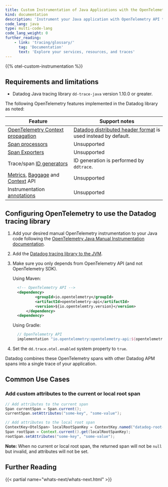 ```yaml
---
title: Custom Instrumentation of Java Applications with the OpenTelemetry API
kind: documentation
description: 'Instrument your Java application with OpenTelemetry API to send traces to Datadog.'
code_lang: java
type: multi-code-lang
code_lang_weight: 0
further_reading:
    - link: 'tracing/glossary/'
      tag: 'Documentation'
      text: 'Explore your services, resources, and traces'
---
```


{{% otel-custom-instrumentation %}}

## Requirements and limitations

- Datadog Java tracing library `dd-trace-java` version 1.10.0 or greater.

The following OpenTelemetry features implemented in the Datadog library as noted:

| Feature                                           | Support notes                                                      |
|---------------------------------------------------|--------------------------------------------------------------------|
| [OpenTelemetry Context propagation][1]            | [Datadog distributed header format][9] is used instead by default. | 
| [Span processors][2]                              | Unsupported                                                        | 
| [Span Exporters][3]                               | Unsupported                                                        |
| Trace/span [ID generators][4]                     | ID generation is performed by `ddtrace`.                           |
| [Metrics][7], [Baggage][12] and [Context][10] API | Unsupported                                                        |
| Instrumentation [annotations][6]                  | Unsupported                                                        |

## Configuring OpenTelemetry to use the Datadog tracing library

1. Add your desired manual OpenTelemetry instrumentation to your Java code following the [OpenTelemetry Java Manual Instrumentation documentation][5].

1. Add the [Datadog tracing library to the JVM][11].

1. Make sure you only depends from OpenTelemetry API (and not OpenTelemetry SDK).

    Using Maven:
    ```xml
      <!-- OpenTelemetry API -->
      <dependency>
              <groupId>io.opentelemetry</groupId>
              <artifactId>opentelemetry-api</artifactId>
              <version>${io.opentelemtry.version}</version>
          </dependency>
      <dependency>
    ```

    Using Gradle:
    ```groovy
      // OpenTelemetry API
      implementation "io.opentelemetry:opentelemetry-api:${opentelemetryVersion}"
    ```

1. Set the `dd.trace.otel.enabled` system property to `true`.

Datadog combines these OpenTelemetry spans with other Datadog APM spans into a single trace of your application.


## Common Use Cases

### Add custom attributes to the current or local root span

```java
// Add attributes to the current span
Span currentSpan = Span.current();
currentSpan.setAttributes("some-key", "some-value");

// Add attributes to the local root span
ContextKey<OtelSpan> localRootSpanKey = ContextKey.named("datadog-root-span-key");
Span rootSpan = Context.current().get(localRootSpanKey);
rootSpan.setAttributes("some-key", "some-value");
```

**Note:** When no current or local root span, the returned span will not be `null` but invalid, and attributes will not be set.

## Further Reading

{{< partial name="whats-next/whats-next.html" >}}

[1]: https://opentelemetry.io/docs/instrumentation/java/manual/#context-propagation
[2]: https://opentelemetry.io/docs/reference/specification/trace/sdk/#span-processor
[3]: https://opentelemetry.io/docs/reference/specification/trace/sdk/#span-exporter
[4]: https://opentelemetry.io/docs/reference/specification/trace/sdk/#id-generators
[5]: https://opentelemetry.io/docs/instrumentation/java/manual/
[6]: https://opentelemetry.io/docs/instrumentation/java/automatic/annotations/
[7]: https://opentelemetry.io/docs/specs/otel/metrics/api/
[8]: https://opentelemetry.io/docs/instrumentation/java/automatic/
[9]: /tracing/trace_collection/trace_context_propagation/java/
[10]: https://opentelemetry.io/docs/specs/otel/context/
[11]: /tracing/trace_collection/dd_libraries/java/?tab=springboot#add-the-java-tracer-to-the-jvm
[12]: https://opentelemetry.io/docs/specs/otel/baggage/api/